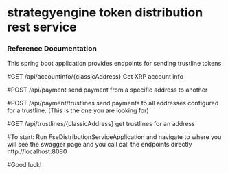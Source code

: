 # strategyengine token distribution rest service

### Reference Documentation
This spring boot application provides endpoints for sending trustline tokens

#GET /api/accountinfo/{classicAddress}
Get XRP account info

#POST /api/payment
send payment from a specific address to another

#POST /api/payment/trustlines
send payments to all addresses configured for a trustline.    (This is the one you are looking for)

#GET /api/trustlines/{classicAddress}
get trustlines for an address


#To start: Run FseDistributionServiceApplication and navigate to where you will see the swagger page and you call call the endpoints directly
http://localhost:8080


#Good luck!
